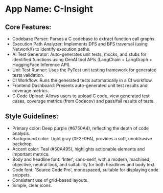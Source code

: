 # **App Name**: C-Insight

## Core Features:

- Codebase Parser: Parses a C codebase to extract function call graphs.
- Execution Path Analyzer: Implements DFS and BFS traversal (using NetworkX) to identify execution paths.
- AI Test Generator: Auto-generates unit tests, mocks, and stubs for identified functions using GenAI tool APIs (LangChain + LangGraph + HuggingFace Inference API).
- Unit Test Runner: Uses the PyTest unit testing framework for generated tests validation.
- CI Workflow: Runs the generated tests automatically in a CI workflow.
- Frontend Dashboard: Presents auto-generated unit test results and coverage metrics.
- C Code Upload: Allows users to upload C code, view generated test cases, coverage metrics (from Codecov) and pass/fail results of tests.

## Style Guidelines:

- Primary color: Deep purple (#6750A4), reflecting the depth of code analysis.
- Background color: Light gray (#F2F0FA), provides a soft, unobtrusive backdrop.
- Accent color: Teal (#50A495), highlights actionable elements and important metrics.
- Body and headline font: 'Inter', sans-serif, with a modern, machined, objective, neutral look, and suitability for both headlines and body text.
- Code font: 'Source Code Pro', monospaced, suitable for displaying code snippets.
- Consistent use of grid-based layouts.
- Simple, clear icons.